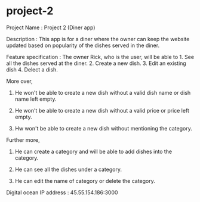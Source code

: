 # project-2

Project Name : Project 2 (Diner app)

Description : This app is for a diner where the owner can keep the website updated based on popularity of the dishes served in the diner. 

Feature specification : The owner Rick, who is the user, will be able to 1. See all the dishes served at the diner.
2. Create a new dish.
3. Edit an existing dish
4. Delect a dish.

More over, 

1. He won't be able to create a new dish without a valid dish name or dish name left empty.

2. He won't be able to create a new dish without a valid price or price left empty.

3. Hw won't be able to create a new dish without mentioning the category.

Further more,

1. He can create a category and will be able to add dishes into the category.

2. He can see all the dishes under a category.

2. He can edit the name of category or delete the category.

Digital ocean IP address : 45.55.154.186:3000


